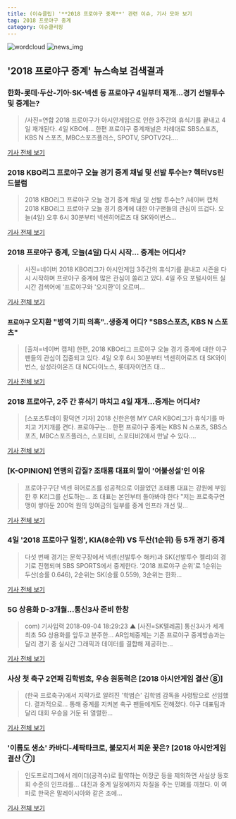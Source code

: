```yaml
---
title: (이슈클립) '**2018 프로야구 중계**' 관련 이슈, 기사 모아 보기
tag: 2018 프로야구 중계
category: 이슈클리핑
---
```

![wordcloud](https://s3.ap-northeast-2.amazonaws.com/lyrics101-wordcloud/2018-09-04-1536063323.png)
![news_img](https://user-images.githubusercontent.com/42597476/44507050-1206f400-a6e4-11e8-8d98-7ffbfebb353f.png)
## **'**2018 프로야구 중계**'** 뉴스속보 검색결과
### 한화-롯데·두산-기아·SK-넥센 등 프로야구 4일부터 재개...경기 선발투수 및 중계는?

>/사진=연합 2018 프로야구가 아시안게임으로 인한 3주간의 휴식기를 끝내고 4일 재개된다. 4일 KBO에... 한편 프로야구 중계채널은 차례대로 SBS스포츠, KBS N 스포츠, MBC스포츠플러스, SPOTV, SPOTV2다....

<a href="http://www.asiatoday.co.kr/view.php?key=20180904001824074" target="_blank">기사 전체 보기</a>

### 2018 KBO리그 프로야구 오늘 경기 중계 채널 및 선발 투수는? 헥터VS린드블럼

>2018 KBO리그 프로야구 오늘 경기 중계 채널 및 선발 투수는? /네이버 캡처  2018 KBO리그 프로야구 오늘 경기 중계에 대한 야구팬들의 관심이 뜨겁다. 오늘(4일) 오후 6시 30분부터 넥센히어로즈 대 SK와이번스...

<a href="http://www.kyeongin.com/main/view.php?key=20180904001425473" target="_blank">기사 전체 보기</a>

### **2018 프로야구 중계**, 오늘(4일) 다시 시작… 중계는 어디서?

>사진=네이버 2018 KBO리그가 아시안게임 3주간의 휴식기를 끝내고 시즌을 다시 시작하며 프로야구 중계에 많은 관심이 쏠리고 있다. 4일 주요 포털사이트 실시간 검색어에 '프로야구와 '오지환'이 오르며...

<a href="http://news20.busan.com/controller/newsController.jsp?newsId=20180904000128" target="_blank">기사 전체 보기</a>

### `프로야구` 오지환 "병역 기피 의혹"..생중계 어디? "SBS스포츠, KBS N 스포츠"

>[출처=네이버 캡처] 한편, 2018 KBO리그 프로야구 오늘 경기 중계에 대한 야구팬들의 관심이 집중되고 있다. 4일 오후 6시 30분부터 넥센히어로즈 대 SK와이번스, 삼성라이온즈 대 NC다이노스, 롯데자이언츠 대...

<a href="http://joynews.inews24.com/php/news_view.php?g_menu=702500&g_serial=1123158&rrf=nv" target="_blank">기사 전체 보기</a>

### 2018 프로야구, 2주 간 휴식기 마치고 4일 재개…중계는 어디서?

>[스포츠투데이 황덕연 기자] 2018 신한은행 MY CAR KBO리그가 휴식기를 마치고 기지개를 켠다. 프로야구는... 한편 프로야구 중계는 KBS N 스포츠, SBS스포츠, MBC스포츠플러스, 스포티비, 스포티비2에서 만날 수 있다....

<a href="http://stoo.asiae.co.kr/news/naver_view.htm?idxno=2018090418171495548" target="_blank">기사 전체 보기</a>

### [K-OPINION] 연맹의 갑질? 조태룡 대표의 말이 '어불성설'인 이유

>프로야구구단 넥센 히어로즈를 성공적으로 이끌었던 조태룡 대표는 강원에 부임한 후 K리그를 선도하는... 조 대표는 본인부터 돌아봐야 한다 "저는 프로축구연맹이 쌓아둔 200억 원의 잉여금의 일부를 중계 인프라 개선 및...

<a href="http://www.interfootball.co.kr/news/articleView.html?idxno=238276" target="_blank">기사 전체 보기</a>

### 4일 '2018 프로야구 일정', KIA(8순위) VS 두산(1순위) 등 5개 경기 중계

>다섯 번째 경기는 문학구장에서 넥센(선발투수 해커)과 SK(선발투수 켈리)의 경기로 진행되며 SBS SPORTS에서 중계한다. '2018 프로야구 순위'로 1순위는 두산(승률 0.646), 2순위는 SK(승률 0.559), 3순위는 한화...

<a href="http://www.lecturernews.com/news/articleView.html?idxno=6628" target="_blank">기사 전체 보기</a>

### 5G 상용화 D-3개월…통신3사 준비 한창

>com) 기사입력 2018-09-04 18:29:23 ▲ [사진=SK텔레콤] 통신3사가 세계 최초 5G 상용화를 앞두고 분주한... AR입체중계는 기존 프로야구 중계방송과는 달리 경기 중 실시간 그래픽과 데이터를 결합해 제공하는...

<a href="http://www.skyedaily.com/news/news_view.html?ID=77080" target="_blank">기사 전체 보기</a>

### 사상 첫 축구 2연패 김학범호, 우승 원동력은 [2018 아시안게임 결산 ⑧]

>(한국 프로축구)에서 지략가로 알려진 '학범슨' 김학범 감독을 사령탑으로 선임했다.  결과적으로... 통해 중계를 지켜본 축구 팬들에게도 전해졌다. 야구 대표팀과 달리 대회 우승을 거둔 뒤 열렬한...

<a href="http://www.sportsq.co.kr/news/articleView.html?idxno=301306" target="_blank">기사 전체 보기</a>

### '이름도 생소' 카바디-세팍타크로, 불모지서 피운 꽃은? [2018 아시안게임 결산 ⑦]

>인도프로리그에서 레이더(공격수)로 활약하는 이장군 등을 제외하면 사실상 동호회 수준의 인프라를... 대진과 중계 일정에까지 차질을 주는 민폐를 끼쳤다.   이 여파로 한국은 말레이시아와 같은 조에...

<a href="http://www.sportsq.co.kr/news/articleView.html?idxno=301269" target="_blank">기사 전체 보기</a>


